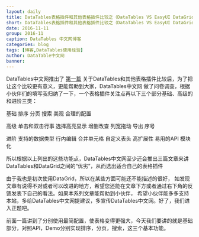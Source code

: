 ```yaml
---
layout: daily
title: DataTables表格插件和其他表格插件比较之（DataTables VS EasyUI DataGrid）高级应用  博客 DataTables中文网
short: DataTables表格插件和其他表格插件比较之（DataTables VS EasyUI DataGrid）高级应用
date: 2016-11-11
group: 2016-11
caption: DataTables 中文网博客
categories: blog
tags: [博客,DataTables使用经验]
author: DataTable中文网
banner: 
---
```


DataTables中文网推出了
[第一篇]({{site.wlan_url}}/blog/2016/10/22/dataTables-vs-another-table-of-plugin-easyui-datagrid-zero-configuration.html)
关于DataTables和其他表格插件比较后，为了把让这个比较更有意义，更能帮助到大家，DataTables中文网
做了问卷调查，根据小伙伴们的填写我归纳了一下，一个表格插件关注点再以下三个部分基础、高级的和进阶三类：

基础
排序 分页 搜索 美观 合理的配置 

高级
单击和双击行事 选择高亮显示 增删改查 列宽拖动 导出 序号

进阶
支持的数据类型 行内编辑 合并单元格 自定义表头 高扩展性 易用的API 模块化

所以根据以上列出的这些功能点，DataTables中文网至少还会推出三篇文章来讲DataTables和DataGrid之间的“优劣”，从而选出适合自己的表格插件

由于我也是初次使用DataGrid，所以在某些方面可能还不能描述的很好，
如发现文章有说得不对或者可以改进的地方，希望您还能在文章下方或者通过右下角的反馈发表下自己的看法。如果本系列文章能帮助到小伙伴，
希望小伙伴能多多支持本站，多给DataTables中文网提建议，多宣传DataTables中文网。好了，我们进入正题吧。

前面一篇讲到了分别使用最简配置，使表格变得更强大，今天我们要讲的就是基础部分，对照API，Demo分别实现排序，分页，搜索，这三个基本功能。


